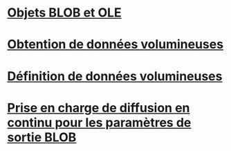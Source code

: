 # [Objets BLOB et OLE](blobs-and-ole-objects.md)
# [Obtention de données volumineuses](getting-large-data.md)
# [Définition de données volumineuses](setting-large-data.md)
# [Prise en charge de diffusion en continu pour les paramètres de sortie BLOB](streaming-support-for-blob-output-parameters.md)
